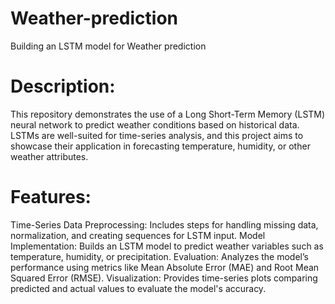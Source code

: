# Weather-prediction
Building an LSTM model for Weather prediction

# Description:
This repository demonstrates the use of a Long Short-Term Memory (LSTM) neural network to predict weather conditions based on historical data. LSTMs are well-suited for time-series analysis, and this project aims to showcase their application in forecasting temperature, humidity, or other weather attributes.

# Features:
Time-Series Data Preprocessing: Includes steps for handling missing data, normalization, and creating sequences for LSTM input.
Model Implementation: Builds an LSTM model to predict weather variables such as temperature, humidity, or precipitation.
Evaluation: Analyzes the model’s performance using metrics like Mean Absolute Error (MAE) and Root Mean Squared Error (RMSE).
Visualization: Provides time-series plots comparing predicted and actual values to evaluate the model's accuracy.
